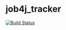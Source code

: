 # job4j_tracker
[![Build Status](https://app.travis-ci.com/nikegreen/job4j_tracker.svg?branch=master)](https://app.travis-ci.com/nikegreen/job4j_tracker)